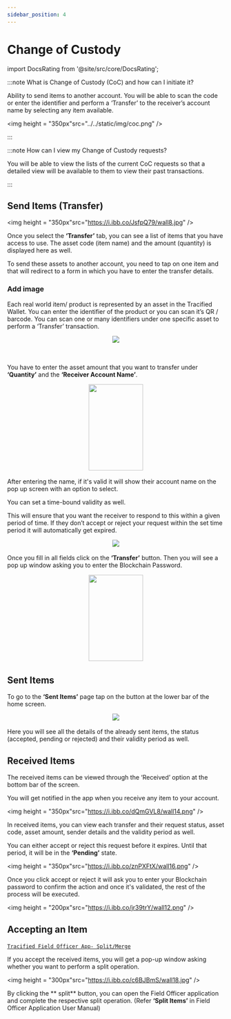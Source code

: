```yaml
---
sidebar_position: 4
---
```


# Change of Custody

import DocsRating from '@site/src/core/DocsRating';

:::note What is Change of Custody (CoC) and how can I initiate it?

Ability to send items to another account. You will be able to scan the code or enter the identifier and perform a ‘Transfer’ to the receiver’s account name by selecting any item available.

<p align="center">

<img height = "350px"src="../../static/img/coc.png" /> 
</p>


:::

:::note How can I view my Change of Custody requests?

You will be able to view the lists of the current CoC requests so that a detailed view will be available to them to view their past transactions.

:::

## Send Items (Transfer)



<p align="center">

<img height = "350px"src="https://i.ibb.co/JsfpQ79/wall8.jpg" /> 
</p>


Once you select the **‘Transfer’** tab, you can see a list of items that you have access to use. The asset code (item name) and the amount (quantity) is displayed here as well. 

To send these assets to another account, you need to tap on one item and that will redirect to a form in which you have to enter the transfer details.

### Add image

Each real world item/ product is represented by an asset in the Tracified Wallet. You can enter the identifier of the product or you can scan it’s QR / barcode. You can scan one or many identifiers under one specific asset to perform a ‘Transfer’ transaction.

<p align="center">
<img height = "350px"src="https://i.ibb.co/pzmgY9s/wall9.jpg" /> 
</p>

<br />

You have to enter the asset amount that you want to transfer under **‘Quantity’** and the **‘Receiver Account Name’**. 

<p align="center">
<img height = "200px" width = "50%"src="https://i.ibb.co/xLbmVsF/wall10.png" /> 
</p>

After entering the name, if it's valid it will show their account name on the pop up screen with an option to select. 

You can set a time-bound validity as well. 


This will ensure that you want the receiver to respond to this within a given period of time. If they don’t accept or reject your request within the set time period it will automatically get expired.


<p align="center">
<img height = "350px" src="https://i.ibb.co/Jr4VXnG/wall11.png" /> 
</p>


Once you fill in all fields click on the **‘Transfer’** button. Then you will see a pop up window asking you to enter the Blockchain Password.



<p align="center">
<img height = "200px" width = "50%"src="https://i.ibb.co/jr39trY/wall12.png" /> 
</p>


## Sent Items


To go to the **‘Sent Items’** page tap on the button at the lower bar of the home screen. 


<p align="center">
<img height = "350px" src="https://i.ibb.co/jw6yTfy/wall13.png" /> 
</p>


Here you will see all the details of the already sent items, the status (accepted, pending or rejected) and their validity period as well. 


## Received Items



The received items can be viewed through the ‘Received’ option at the bottom bar of the screen.


You will get notified in the app when you receive any item to your account.


<p align="center">

<img height = "350px"src="https://i.ibb.co/dQmGVL8/wall14.png" /> 
</p>


In received items, you can view each transfer and their request status, asset code, asset amount, sender details and the validity period as well.


You can either accept or reject this request before it expires. Until that period, it will be in the  **‘Pending’** state. 


<p align="center">

<img height = "350px"src="https://i.ibb.co/znPXFtX/wall16.png" /> 
</p>


Once you click accept or reject it will ask you to enter your Blockchain password to confirm the action and once it's validated, the rest of the process will be executed.




<p align="center">

<img height = "200px"src="https://i.ibb.co/jr39trY/wall12.png" /> 
</p>


## Accepting an Item


[`Tracified Field Officer App- Split/Merge`](../FOapp/split)

If you accept the received items, you will get a pop-up window asking whether you want to perform a split operation.

<p align="center">

<img height = "300px"src="https://i.ibb.co/c6BJBmS/wall18.jpg" /> 
</p>


By clicking the ** split** button, you can open the Field Officer application and complete the respective split operation. (Refer **‘Split Items’** in Field Officer Application User Manual)



<DocsRating pageName="WalletApp-ChnageOfCustody"/>
